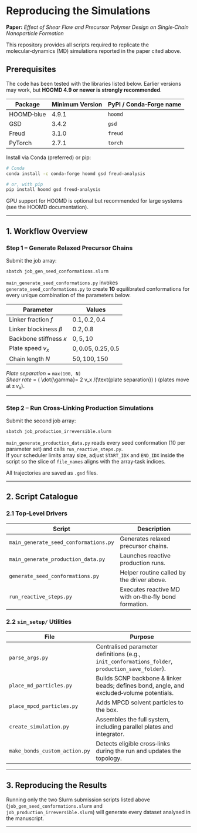 # Reproducing the Simulations

**Paper:** *Effect of Shear Flow and Precursor Polymer Design on Single‑Chain Nanoparticle Formation*

This repository provides all scripts required to replicate the molecular‑dynamics (MD) simulations reported in the paper cited above.

## Prerequisites

The code has been tested with the libraries listed below. Earlier versions may work, but **HOOMD 4.9 or newer is strongly recommended**.

| Package | Minimum Version | PyPI / Conda‑Forge name |
|---------|----------------|-------------------------|
| HOOMD‑blue | 4.9.1 | `hoomd` |
| GSD | 3.4.2 | `gsd` |
| Freud | 3.1.0 | `freud` |
| PyTorch | 2.7.1 | `torch` |

Install via Conda (preferred) or pip:

```bash
# Conda
conda install -c conda-forge hoomd gsd freud-analysis

# or, with pip
pip install hoomd gsd freud-analysis
```

GPU support for HOOMD is optional but recommended for large systems (see the HOOMD documentation).

---

## 1. Workflow Overview

### Step 1 – Generate Relaxed Precursor Chains  
Submit the job array:

```bash
sbatch job_gen_seed_conformations.slurm
```

`main_generate_seed_conformations.py` invokes `generate_seed_conformations.py` to create **10** equilibrated conformations for every unique combination of the parameters below.

| Parameter | Values |
|-----------|--------|
| Linker fraction *f* | 0.1, 0.2, 0.4 |
| Linker blockiness *β* | 0.2, 0.8 |
| Backbone stiffness *κ* | 0, 5, 10 |
| Plate speed *v<sub>x</sub>* | 0, 0.05, 0.25, 0.5 |
| Chain length *N* | 50, 100, 150 |

*Plate separation* = `max(100, N)`  
*Shear rate* = \( \dot{\gamma}= 2 v_x /(\text{plate separation}) \) (plates move at ± *v<sub>x</sub>*).

---

### Step 2 – Run Cross‑Linking Production Simulations  
Submit the second job array:

```bash
sbatch job_production_irreversible.slurm
```

`main_generate_production_data.py` reads every seed conformation (10 per parameter set) and calls `run_reactive_steps.py`.  
If your scheduler limits array size, adjust `START_IDX` and `END_IDX` inside the script so the slice of `file_names` aligns with the array‑task indices.

All trajectories are saved as `.gsd` files.

---

## 2. Script Catalogue

### 2.1 Top‑Level Drivers
| Script | Description |
|--------|-------------|
| `main_generate_seed_conformations.py` | Generates relaxed precursor chains. |
| `main_generate_production_data.py` | Launches reactive production runs. |
| `generate_seed_conformations.py` | Helper routine called by the driver above. |
| `run_reactive_steps.py` | Executes reactive MD with on‑the‑fly bond formation. |

### 2.2 `sim_setup/` Utilities
| File | Purpose |
|------|---------|
| `parse_args.py` | Centralised parameter definitions (e.g., `init_conformations_folder`, `production_save_folder`). |
| `place_md_particles.py` | Builds SCNP backbone & linker beads; defines bond, angle, and excluded‑volume potentials. |
| `place_mpcd_particles.py` | Adds MPCD solvent particles to the box. |
| `create_simulation.py` | Assembles the full system, including parallel plates and integrator. |
| `make_bonds_custom_action.py` | Detects eligible cross‑links during the run and updates the topology. |

---

## 3. Reproducing the Results

Running only the two Slurm submission scripts listed above (`job_gen_seed_conformations.slurm` and `job_production_irreversible.slurm`) will generate every dataset analysed in the manuscript.

---